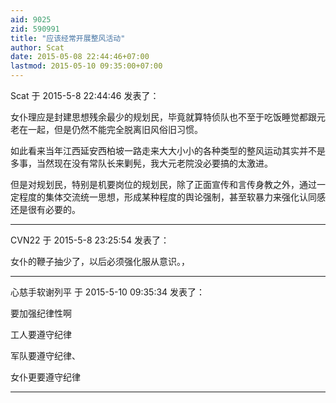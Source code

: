 ```yaml
---
aid: 9025
zid: 590991
title: "应该经常开展整风活动"
author: Scat
date: 2015-05-08 22:44:46+07:00
lastmod: 2015-05-10 09:35:00+07:00
---
```


Scat 于 2015-5-8 22:44:46 发表了：

女仆理应是封建思想残余最少的规划民，毕竟就算特侦队也不至于吃饭睡觉都跟元老在一起，但是仍然不能完全脱离旧风俗旧习惯。

如此看来当年江西延安西柏坡一路走来大大小小的各种类型的整风运动其实并不是多事，当然现在没有常队长来剿髡，我大元老院没必要搞的太激进。

但是对规划民，特别是机要岗位的规划民，除了正面宣传和言传身教之外，通过一定程度的集体交流统一思想，形成某种程度的舆论强制，甚至软暴力来强化认同感还是很有必要的。

---

CVN22 于 2015-5-8 23:25:54 发表了：

女仆的鞭子抽少了，以后必须强化服从意识。，

---

心慈手软谢列平 于 2015-5-10 09:35:34 发表了：

要加强纪律性啊

工人要遵守纪律

军队要遵守纪律、

女仆更要遵守纪律

---
